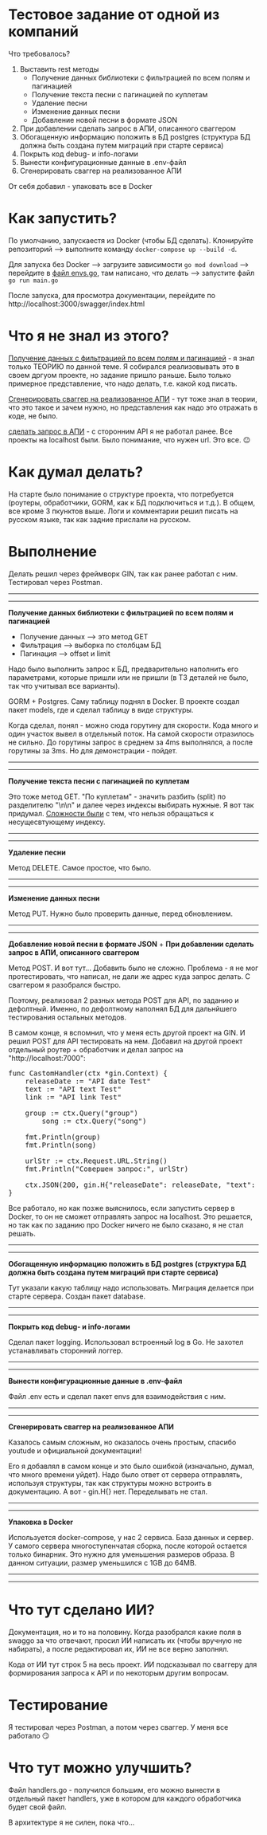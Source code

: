 # Тестовое задание от одной из компаний
Что требовалось? 
1. Выставить rest методы
    * Получение данных библиотеки с фильтрацией по всем полям и
пагинацией
    * Получение текста песни с пагинацией по куплетам
    * Удаление песни
    * Изменение данных песни
    * Добавление новой песни в формате JSON
2. При добавлении сделать запрос в АПИ, описанного сваггером
3. Обогащенную информацию положить в БД postgres (структура БД должна быть создана путем миграций при старте сервиса)
4. Покрыть код debug- и info-логами
5. Вынести конфигурационные данные в .env-файл
6. Сгенерировать сваггер на реализованное АПИ

От себя добавил - упаковать все в Docker

# Как запустить?
По умолчанию, запускаестя из Docker (чтобы БД сделать). Клонируйте репозиторий --> выполните команду `docker-compose up --build -d`.

Для запуска без Docker -->  загрузите зависимости `go mod download` --> перейдите в <u>файл envs.go</u>, там написано, что делать --> запустите файл `go run main.go`


После запуска, для просмотра документации, перейдите по http://localhost:3000/swagger/index.html

# Что я не знал из этого? 
<u>Получение данных с фильтрацией по всем полям и
пагинацией</u> - я знал только ТЕОРИЮ по данной теме. Я собирался реализовывать это в своем дргуом проекте, но задание пришло раньше. Было только примерное представление, что надо делать, т.е. какой код писать. 

<u>Сгенерировать сваггер на реализованное АПИ</u> - тут тоже знал в теории, что это такое и зачем нужно, но представления как надо это отражать в коде, не было. 

<u>сделать запрос в АПИ</u> - с сторонним API я не работал ранее. Все проекты на localhost были. Было понимание, что нужен url. Это все. 😐

# Как думал делать? 
На старте было понимание о структуре проекта, что потребуется (роутеры, обработчики, GORM, как к БД подключиться и т.д.). В общем, все кроме 3 пкунктов выше. Логи и комментарии решил писать на русском языке, так как задние прислали на русском. 

# Выполнение
Делать решил через фреймворк GIN, так как ранее работал с ним. Тестировал через Postman.
<hr>
<hr>

__Получение данных библиотеки с фильтрацией по всем полям и
пагинацией__ 
- Получение данных --> это метод GET
- Фильтрация --> выборка по столбцам БД
- Пагинация --> offset и limit

Надо было выполнить запрос к БД, предварительно наполнить его параметрами, которые пришли или не пришли (в ТЗ деталей не было, так что учитывал все варианты).

GORM + Postgres. Саму таблицу поднял в Docker. В проекте создал пакет models, где и сделал таблицу в виде структуры.

Когда сделал, понял - можно сюда горутину для скорости. Кода много и один участок вывел в отдельный поток. На самой скорости отразилось не сильно. До горутины запрос в среднем за 4ms выполнялся, а после горутины за 3ms. Но для демонстрации - пойдет. 
<hr>
<hr>

__Получение текста песни с пагинацией по куплетам__

Это тоже метод GET. "По куплетам" - значить разбить (split) по разделителю "\n\n" и далее через индексы выбирать нужные. Я вот так придумал. <u>Сложности были</u> с тем, что нельзя обращаться к несущесвтующему индексу.
<hr>
<hr>

__Удаление песни__

Метод DELETE. Самое простое, что было. 
<hr>
<hr>

__Изменение данных песни__

Метод PUT. Нужно было проверить данные, перед обновлением. 
<hr>
<hr>

__Добавление новой песни в формате JSON__ + __При добавлении сделать запрос в АПИ, описанного сваггером__

Метод POST. И вот тут... Добавить было не сложно. Проблема - я не мог протестировать, что написал, не дали же адрес куда запрос делать. С сваггером я разобрался быстро. 

Поэтому, реализовал 2 разных метода POST для API, по заданию и дефолтный. Именно, по дефолтному наполнял БД для дальнйшего тестирования остальных методов. 

В самом конце, я вспомнил, что у меня есть другой проект на GIN. И решил POST для API тестировать на нем. Добавил на другой проект отдельный роутер + обработчик и делал запрос на "http://localhost:7000": 
<pre>func CastomHandler(ctx *gin.Context) {
	releaseDate := "API date Test"
	text := "API text Test"
	link := "API link Test"

	group := ctx.Query("group")
        song := ctx.Query("song")

	fmt.Println(group)
	fmt.Println(song)

	urlStr := ctx.Request.URL.String()
	fmt.Println("Совершен запрос:", urlStr)

	ctx.JSON(200, gin.H{"releaseDate": releaseDate, "text": text, "link": link})
}</pre>

Все работало, но как позже выяснилось, если запустить сервер в Docker, то он не сможет отправлять запрос на localhost. Это решается, но так как по заданию про Docker ничего не было сказано, я не стал решать. 
<hr>
<hr>

__Обогащенную информацию положить в БД postgres (структура БД должна быть создана путем миграций при старте сервиса)__

Тут указали какую таблицу надо использовать. Миграция делается при старте сервера. Создан пакет database.
<hr>
<hr>

__Покрыть код debug- и info-логами__

Сделал пакет logging. Использовал встроенный log в Go. Не захотел устанавливать сторонний логгер.
<hr>
<hr>

__Вынести конфигурационные данные в .env-файл__

Файл .env есть и сделал пакет envs для взаимодействия с ним.
<hr>
<hr>

__Сгенерировать сваггер на реализованное АПИ__

Казалось самым сложным, но оказалось очень простым, спасибо youtude и официальной документации!

Его я добавлял в самом конце и это было ошибкой (изначально, думал, что много времени уйдет). Надо было ответ от сервера отправлять, используя структуры, так как структуры можно встроить в документацию. А вот - gin.H{} нет. Переделывать не стал. 
<hr>
<hr>

__Упаковка в Docker__

Используется docker-compose, у нас 2 сервиса. База данных и сервер.
У самого сервера многоступенчатая сборка, после которой остается только бинарник. Это нужно для уменьшения размеров образа. В данном ситуации, размер уменьшился с 1GB дo 64MB.
<hr>
<hr>

# Что тут сделано ИИ?
Документация, но и то на половину. Когда разобрался какие поля в swaggo за что отвечают, просил ИИ написать их (чтобы вручную не набирать), а после редактировал их, ИИ не все верно заполнял. 

Кода от ИИ тут строк 5 на весь проект. ИИ подсказывал по сваггеру для формирования запроса к API и по некоторым другим вопросам.

# Тестирование
Я тестировал через Postman, а потом через сваггер. У меня все работало 😏

# Что тут можно улучшить?
Файл handlers.go - получился большим, его можно вынести в отдельный пакет handlers, уже в котором для каждого обработчика будет свой файл. 

В архитектуре я не силен, пока что...